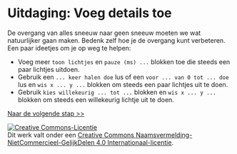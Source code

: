 # Uitdaging: Voeg details toe

De overgang van alles sneeuw naar geen sneeuw moeten we wat natuurlijker gaan maken. Bedenk zelf hoe je de overgang kunt verbeteren. Een paar ideetjes om je op weg te helpen:
- Voeg meer `toon lichtjes` en `pauze (ms) ...` blokken toe die steeds een paar lichtjes uitdoen.
- Gebruik een `... keer halen doe` lus of een `voor ... van 0 tot ... doe` lus en `wis x ... y ...` blokken om steeds een paar lichtjes uit te doen.
- Gebruik `kies willekeurig ... tot ...` blokken en `wis x ... y ...` blokken om steeds een willekeurig lichtje uit te doen.

[Naar de volgende stap >>](stap_3.md)

<a rel="license" href="http://creativecommons.org/licenses/by-nc-sa/4.0/"><img alt="Creative Commons-Licentie" style="border-width:0" src="https://i.creativecommons.org/l/by-nc-sa/4.0/88x31.png" /></a><br />Dit werk valt onder een <a rel="license" href="http://creativecommons.org/licenses/by-nc-sa/4.0/deed.nl">Creative Commons Naamsvermelding-NietCommercieel-GelijkDelen 4.0 Internationaal-licentie</a>.

